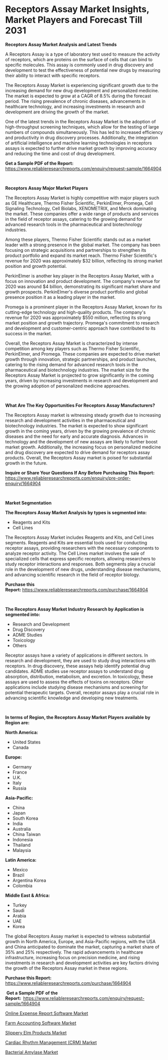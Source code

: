 <p><h1>Receptors Assay Market Insights, Market Players and Forecast Till 2031</h1></p><p><strong>Receptors Assay Market Analysis and Latest Trends</strong></p>
<p><p>A Receptors Assay is a type of laboratory test used to measure the activity of receptors, which are proteins on the surface of cells that can bind to specific molecules. This assay is commonly used in drug discovery and development to test the effectiveness of potential new drugs by measuring their ability to interact with specific receptors.</p><p>The Receptors Assay Market is experiencing significant growth due to the increasing demand for new drug development and personalized medicine. The market is expected to grow at a CAGR of 8.5% during the forecast period. The rising prevalence of chronic diseases, advancements in healthcare technology, and increasing investments in research and development are driving the growth of the market.</p><p>One of the latest trends in the Receptors Assay Market is the adoption of high-throughput screening techniques, which allow for the testing of large numbers of compounds simultaneously. This has led to increased efficiency and productivity in drug discovery processes. Additionally, the integration of artificial intelligence and machine learning technologies in receptors assays is expected to further drive market growth by improving accuracy and reducing the time and cost of drug development.</p></p>
<p><strong>Get a Sample PDF of the Report:&nbsp;</strong> <a href="https://www.reliableresearchreports.com/enquiry/request-sample/1664904">https://www.reliableresearchreports.com/enquiry/request-sample/1664904</a></p>
<p>&nbsp;</p>
<p><strong>Receptors Assay Major Market Players</strong></p>
<p><p>The Receptors Assay Market is highly competitive with major players such as GE Healthcare, Thermo Fisher Scientific, PerkinElmer, Promega, Cell Signaling Technology, Cell Biolabs, XENOMETRIX, and Merck dominating the market. These companies offer a wide range of products and services in the field of receptor assays, catering to the growing demand for advanced research tools in the pharmaceutical and biotechnology industries.</p><p>Among these players, Thermo Fisher Scientific stands out as a market leader with a strong presence in the global market. The company has been focusing on strategic acquisitions and partnerships to strengthen its product portfolio and expand its market reach. Thermo Fisher Scientific's revenue for 2020 was approximately $32 billion, reflecting its strong market position and growth potential.</p><p>PerkinElmer is another key player in the Receptors Assay Market, with a focus on innovation and product development. The company's revenue for 2020 was around $4 billion, demonstrating its significant market share and growth prospects. PerkinElmer's diverse product portfolio and global presence position it as a leading player in the market.</p><p>Promega is a prominent player in the Receptors Assay Market, known for its cutting-edge technology and high-quality products. The company's revenue for 2020 was approximately $550 million, reflecting its strong market position and growth trajectory. Promega's commitment to research and development and customer-centric approach have contributed to its success in the market.</p><p>Overall, the Receptors Assay Market is characterized by intense competition among key players such as Thermo Fisher Scientific, PerkinElmer, and Promega. These companies are expected to drive market growth through innovation, strategic partnerships, and product launches, catering to the rising demand for advanced research tools in the pharmaceutical and biotechnology industries. The market size for the Receptors Assay Market is projected to grow significantly in the coming years, driven by increasing investments in research and development and the growing adoption of personalized medicine approaches.</p></p>
<p>&nbsp;</p>
<p><strong>What Are The Key Opportunities For Receptors Assay Manufacturers?</strong></p>
<p><p>The Receptors Assay market is witnessing steady growth due to increasing research and development activities in the pharmaceutical and biotechnology industries. The market is expected to show significant growth in the coming years, driven by the growing prevalence of chronic diseases and the need for early and accurate diagnosis. Advances in technology and the development of new assays are likely to further boost market growth. Additionally, the increasing focus on personalized medicine and drug discovery are expected to drive demand for receptors assay products. Overall, the Receptors Assay market is poised for substantial growth in the future.</p></p>
<p><strong>Inquire or Share Your Questions If Any Before Purchasing This Report:</strong> <a href="https://www.reliableresearchreports.com/enquiry/pre-order-enquiry/1664904">https://www.reliableresearchreports.com/enquiry/pre-order-enquiry/1664904</a></p>
<p>&nbsp;</p>
<p><strong>Market Segmentation</strong></p>
<p><strong>The Receptors Assay Market Analysis by types is segmented into:</strong></p>
<p><ul><li>Reagents and Kits</li><li>Cell Lines</li></ul></p>
<p><p>The Receptors Assay Market includes Reagents and Kits, and Cell Lines segments. Reagents and Kits are essential tools used for conducting receptor assays, providing researchers with the necessary components to analyze receptor activity. The Cell Lines market involves the sale of specialized cells that express specific receptors, allowing researchers to study receptor interactions and responses. Both segments play a crucial role in the development of new drugs, understanding disease mechanisms, and advancing scientific research in the field of receptor biology.</p></p>
<p><strong>Purchase this Report:&nbsp;</strong><a href="https://www.reliableresearchreports.com/purchase/1664904">https://www.reliableresearchreports.com/purchase/1664904</a></p>
<p>&nbsp;</p>
<p><strong>The Receptors Assay Market Industry Research by Application is segmented into:</strong></p>
<p><ul><li>Research and Development</li><li>Drug Discovery</li><li>ADME Studies</li><li>Toxicology</li><li>Others</li></ul></p>
<p><p>Receptor assays have a variety of applications in different sectors. In research and development, they are used to study drug interactions with receptors. In drug discovery, these assays help identify potential drug candidates. ADME studies use receptor assays to understand drug absorption, distribution, metabolism, and excretion. In toxicology, these assays are used to assess the effects of toxins on receptors. Other applications include studying disease mechanisms and screening for potential therapeutic targets. Overall, receptor assays play a crucial role in advancing scientific knowledge and developing new treatments.</p></p>
<p>&nbsp;</p>
<p><strong>In terms of Region, the Receptors Assay Market Players available by Region are:</strong></p>
<p>
    <p> <strong> North America: </strong>
        <ul>
            <li>United States</li>
            <li>Canada</li>
        </ul>
        </p> 
    <p> <strong> Europe: </strong>
        <ul>
            <li>Germany</li>
            <li>France</li>
            <li>U.K.</li>
            <li>Italy</li>
            <li>Russia</li>
        </ul>
        </p> 
    <p> <strong> Asia-Pacific: </strong>
        <ul>
            <li>China</li>
            <li>Japan</li>
            <li>South Korea</li>
            <li>India</li>
            <li>Australia</li>
            <li>China Taiwan</li>
            <li>Indonesia</li>
            <li>Thailand</li>
            <li>Malaysia</li>
        </ul>
        </p> 
    <p> <strong> Latin America: </strong>
        <ul>
            <li>Mexico</li>
            <li>Brazil</li>
            <li>Argentina Korea</li>
            <li>Colombia</li>
        </ul>
        </p> 
    <p> <strong> Middle East & Africa: </strong>
        <ul>
            <li>Turkey</li>
            <li>Saudi</li>
            <li>Arabia</li>
            <li>UAE</li>
            <li>Korea</li>
        </ul>
    </p>
    </p>
<p><p>The global Receptors Assay market is expected to witness substantial growth in North America, Europe, and Asia-Pacific regions, with the USA and China anticipated to dominate the market, capturing a market share of 35% and 25% respectively. The rapid advancements in healthcare infrastructure, increasing focus on precision medicine, and rising investments in research and development activities are key factors driving the growth of the Receptors Assay market in these regions.</p></p>
<p><strong>Purchase this Report: </strong><a href="https://www.reliableresearchreports.com/purchase/1664904">https://www.reliableresearchreports.com/purchase/1664904</a></p>
<p>&nbsp;<strong>Get a Sample PDF of the Report:&nbsp;&nbsp;</strong><a href="https://www.reliableresearchreports.com/enquiry/request-sample/1664904">https://www.reliableresearchreports.com/enquiry/request-sample/1664904</a></p>
<p><strong></strong></p>
<p><p><a href="https://medium.com/@isidrowolff1966/online-expense-report-software-market-exploring-market-share-market-trends-and-future-growth-a0911a841ad5">Online Expense Report Software Market</a></p><p><a href="https://medium.com/@isidrowolff1966/farm-accounting-software-market-size-cagr-trends-2024-2030-5f45bf3df53c">Farm Accounting Software Market</a></p><p><a href="https://issuu.com/reportprime-2/docs/slippery-elm-products-market-size-2030.pptx">Slippery Elm Products Market</a></p><p><a href="https://github.com/joannagoyvaerts/Market-Research-Report-List-1/blob/main/cardiac-rhythm-management-crm-market.md">Cardiac Rhythm Management (CRM) Market</a></p><p><a href="https://issuu.com/reportprime-2/docs/bacterial-amylase-market-size-2030.pptx">Bacterial Amylase Market</a></p></p>
